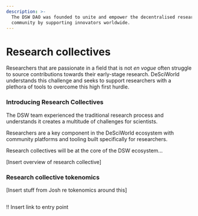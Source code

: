 ```yaml
---
description: >-
  The DSW DAO was founded to unite and empower the decentralised research
  community by supporting innovators worldwide.
---
```


# Research collectives

Researchers that are passionate in a field that is not _en vogue_ often struggle to source contributions towards their early-stage research. DeSciWorld understands this challenge and seeks to support researchers with a plethora of tools to overcome this high first hurdle.&#x20;

### Introducing Research Collectives&#x20;

The DSW team experienced the traditional research process and understands it creates a multitude of challenges for scientists.&#x20;

Researchers are a key component in the DeSciWorld ecosystem with community platforms and tooling built specifically for researchers.&#x20;

Research collectives will be at the core of the DSW ecosystem...

\[Insert overview of research collective]

### Research collective tokenomics&#x20;

\[Insert stuff from Josh re tokenomics around this]

###

###

##

!! Insert link to entry point&#x20;

